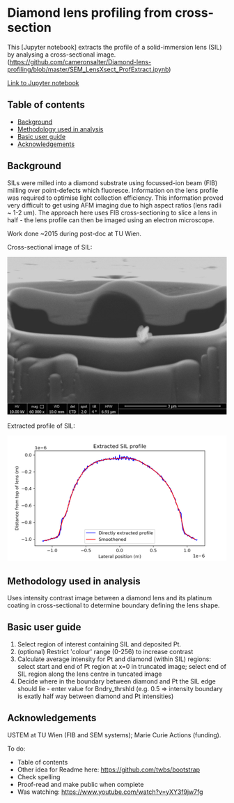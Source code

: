 # Diamond lens profiling from cross-section
This [Jupyter notebook] extracts the profile of a solid-immersion lens (SIL) by analysing a cross-sectional image. (https://github.com/cameronsalter/Diamond-lens-profiling/blob/master/SEM_LensXsect_ProfExtract.ipynb)


[Link to Jupyter notebook](https://github.com/cameronsalter/Diamond-lens-profiling/blob/master/SEM_LensXsect_ProfExtract.ipynb)

## Table of contents
* [Background](https://github.com/cameronsalter/Diamond-lens-profiling#background)
* [Methodology used in analysis](https://github.com/cameronsalter/Diamond-lens-profiling#methodology-used-in-analysis)
* [Basic user guide](https://github.com/cameronsalter/Diamond-lens-profiling#basic-user-guide)
* [Acknowledgements](https://github.com/cameronsalter/Diamond-lens-profiling#acknowledgements)


## Background
SILs were milled into a diamond substrate using focussed-ion beam (FIB) milling over point-defects which fluoresce. Information on the lens profile was required to optimise light collection efficiency. This information proved very difficult to get using AFM imaging due to high aspect ratios (lens radii ~ 1-2 um). The approach here uses FIB cross-sectioning to slice a lens in half - the lens profile can then be imaged using an electron microscope.

Work done ~2015 during post-doc at TU Wien.

Cross-sectional image of SIL: 

<img src="https://github.com/cameronsalter/Diamond-lens-profiling/blob/master/Xsect_images/EllipSIL1_LH1p24_cut58deg_x-sct_10kV_spt2_Rot4deg.jpg" width="700">


Extracted profile of SIL:

<img src="https://github.com/cameronsalter/Diamond-lens-profiling/blob/master/Extracted_lens_profile.png" width="750">


## Methodology used in analysis
Uses intensity contrast image between a diamond lens and its platinum coating in cross-sectional to determine boundary defining the lens shape.

## Basic user guide
1. Select region of interest containing SIL and deposited Pt.
2. (optional) Restrict 'colour' range (0-256) to increase contrast
3. Calculate average intensity for Pt and diamond (within SIL) regions: select start and end of Pt region at x=0 in truncated image; select end of SIL region along the lens centre in tuncated image
4. Decide where in the boundary between diamond and Pt the SIL edge should lie - enter value for Bndry_thrshld (e.g. 0.5 => intensity boundary is exatly half way between diamond and Pt intensities)

## Acknowledgements
USTEM at TU Wien (FIB and SEM systems); Marie Curie Actions (funding).



To do:
* Table of contents
* Other idea for Readme here: https://github.com/twbs/bootstrap
* Check spelling
* Proof-read and make public when complete
* Was watching: https://www.youtube.com/watch?v=yXY3f9jw7fg